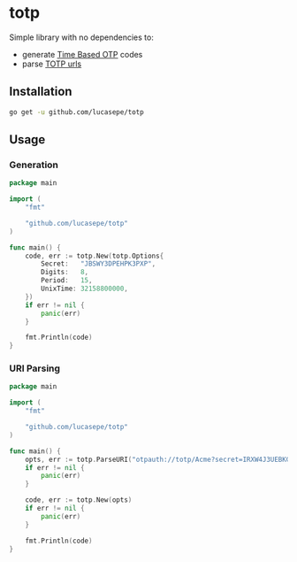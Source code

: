 # totp

Simple library with no dependencies to:

- generate [Time Based OTP](https://en.wikipedia.org/wiki/Time-based_one-time_password) codes
- parse [TOTP urls](https://github.com/google/google-authenticator/wiki/Key-Uri-Format) 

## Installation

```sh
go get -u github.com/lucasepe/totp
```

## Usage

### Generation

```go
package main

import (
	"fmt"

	"github.com/lucasepe/totp"
)

func main() {
	code, err := totp.New(totp.Options{
		Secret:   "JBSWY3DPEHPK3PXP",
		Digits:   8,
		Period:   15,
		UnixTime: 32158800000,
	})
	if err != nil {
		panic(err)
	}

	fmt.Println(code)
}
```

### URI Parsing

```go
package main

import (
	"fmt"

	"github.com/lucasepe/totp"
)

func main() {
	opts, err := totp.ParseURI("otpauth://totp/Acme?secret=IRXW4J3UEBKGK3DMEBAW46KPNZSSC")
	if err != nil {
		panic(err)
	}

	code, err := totp.New(opts)
	if err != nil {
		panic(err)
	}

	fmt.Println(code)
}
```